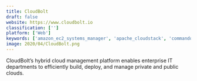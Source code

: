 ```yaml
---
title: CloudBolt
draft: false 
website: https://www.cloudbolt.io
classification: ['']
platform: ['Web']
keywords: ['amazon_ec2_systems_manager', 'apache_cloudstack', 'commando.io', 'copperegg', 'freshservice', 'goverlan_reach', 'ivanti_unified_endpoint_manager', 'kaseya_vsa', 'kubernetes', 'leancloud', 'manageengine_desktop_central', 'microsoft_operations_management_suite', 'mist.io', 'opennebula', 'openstack', 'oracle_it_service_management_suite', 'rightscale', 'scalr', 'turbonomic', 'vmware_vcenter']
image: 2020/04/CloudBolt.png
---
```

CloudBolt’s hybrid cloud management platform enables enterprise IT departments to efficiently build, deploy, and manage private and public clouds.